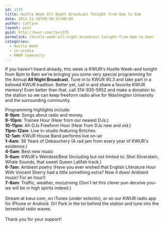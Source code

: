 ```yaml
---
id: 1375
title: Hustle Week All Night Broadcast Tonight from 8pm to 8am
date: 2011-11-18T00:58:25+00:00
author: catlyne
layout: post
guid: http://kwur.com/?p=1375
permalink: /hustle-week-all-night-broadcast-tonight-from-8pm-to-8am/
categories:
  - Hustle Week
  - in-studio
  - KWUR Community
---
```

<div class="pf-content">
  <p>
    If you haven't heard already, this week is KWUR's Hustle Week&#8211;and tonight from 8pm to 8am&nbsp;we're bringing you some very special programming for the Annual<strong>&nbsp;All Night Broadcast</strong>. Tune in to KWUR 90.3 and take part in a beloved KWUR tradition. Better yet, call in and share a favorite KWUR memory! Even better than that, call 314-935-5952 and make a donation to the station so we can keep freeform radio alive for Washington University and the surrounding community.
  </p>
  
  <div>
    Programming highlights include:
  </div>
  
  <div>
    <strong>8-9pm</strong>: Songs about radio and money.
  </div>
  
  <div>
    <strong>9-10pm</strong>: Trainee Hour&nbsp;(Hear from our newest DJs.)
  </div>
  
  <div>
    <strong>10-11pm</strong>: All-DJs Freeform Hour (Hear from DJs new and old.)
  </div>
  
  <div>
    <strong>11pm-12am</strong>: Live in-studio featuring Britches
  </div>
  
  <div>
    <strong>12-1am</strong>: KWUR House Band performs live on-air
  </div>
  
  <div>
    <strong>1-4am</strong>: 36 Years of Debauchery (A rad jam from every year of KWUR's existence.)
  </div>
  
  <div>
    <strong>4-5am</strong>: Best new music
  </div>
  
  <div>
    <strong>5-6am</strong>: KWUR's Weirdest/Best (Including but not limited to: Shel Silverstein, Whale Sounds, that sweet Queen Latifah track.)
  </div>
  
  <div>
    <strong>6-7am</strong>: Ambient poetry (Have you ever wished that English Literature Hour With Vincent Sherry had a little something extra? Now it does! Ambient music! For an hour!)
  </div>
  
  <div>
    <strong>7-8am</strong>: Traffic, weather, mo(u)rning (Don't let this clever pun deceive you&#8211;we will be in high spirits indeed.)
  </div>
  
  <div>
    &nbsp;
  </div>
  
  <div>
    Stream at kwur.com, on&nbsp;iTunes (under eclectic), or on&nbsp;our KWUR radio app for iPhone or Android. Or! Park in the lot behind the station and tune into the terrestrial radio waves.
  </div>
  
  <div>
    &nbsp;
  </div>
  
  <div>
    Thank you for your support!
  </div>
</div>
